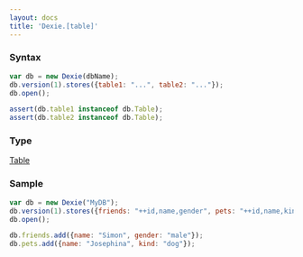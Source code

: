 ```yaml
---
layout: docs
title: 'Dexie.[table]'
---
```


### Syntax

```javascript
var db = new Dexie(dbName);
db.version(1).stores({table1: "...", table2: "..."});
db.open();

assert(db.table1 instanceof db.Table);
assert(db.table2 instanceof db.Table);
```

### Type

[Table](/docs/Table/Table)

### Sample

```javascript
var db = new Dexie("MyDB");
db.version(1).stores({friends: "++id,name,gender", pets: "++id,name,kind"});
db.open();

db.friends.add({name: "Simon", gender: "male"});
db.pets.add({name: "Josephina", kind: "dog"});
```
